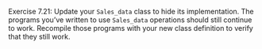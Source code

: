 Exercise 7.21: Update your ```Sales_data``` class to hide its implementation.
The programs you’ve written to use ```Sales_data``` operations should still
continue to work. Recompile those programs with your new class definition to
verify that they still work.